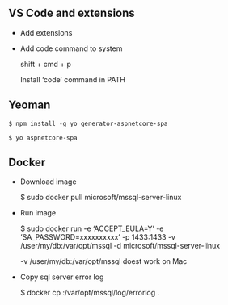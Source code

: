 ## VS Code and extensions
* Add extensions

* Add code command to system

    shift + cmd + p
    
    Install ‘code’ command in PATH

## Yeoman
    $ npm install -g yo generator-aspnetcore-spa 

    $ yo aspnetcore-spa


## Docker
* Download image

    $ sudo docker pull microsoft/mssql-server-linux
* Run image

    $ sudo docker run -e ‘ACCEPT_EULA=Y’ -e ’SA_PASSWORD=xxxxxxxxxx’ -p 1433:1433 -v /user/my/db:/var/opt/mssql -d microsoft/mssql-server-linux
    
    -v /user/my/db:/var/opt/mssql doest work on Mac
* Copy sql server error log

    $ docker cp <container>:/var/opt/mssql/log/errorlog . 
